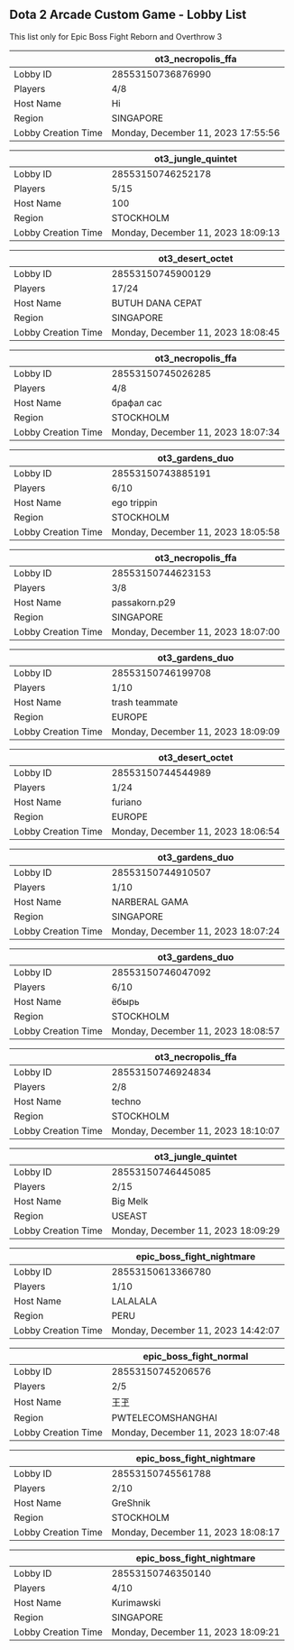 ## Dota 2 Arcade Custom Game - Lobby List

This list only for Epic Boss Fight Reborn and Overthrow 3

|  | ot3_necropolis_ffa |
| ------ | ------ |
| Lobby ID | 28553150736876990 |
| Players | 4/8 |
| Host Name | Hi |
| Region | SINGAPORE |
| Lobby Creation Time | Monday, December 11, 2023 17:55:56 |


|  | ot3_jungle_quintet |
| ------ | ------ |
| Lobby ID | 28553150746252178 |
| Players | 5/15 |
| Host Name | 100 |
| Region | STOCKHOLM |
| Lobby Creation Time | Monday, December 11, 2023 18:09:13 |


|  | ot3_desert_octet |
| ------ | ------ |
| Lobby ID | 28553150745900129 |
| Players | 17/24 |
| Host Name | BUTUH DANA CEPAT |
| Region | SINGAPORE |
| Lobby Creation Time | Monday, December 11, 2023 18:08:45 |


|  | ot3_necropolis_ffa |
| ------ | ------ |
| Lobby ID | 28553150745026285 |
| Players | 4/8 |
| Host Name | брафал сас |
| Region | STOCKHOLM |
| Lobby Creation Time | Monday, December 11, 2023 18:07:34 |


|  | ot3_gardens_duo |
| ------ | ------ |
| Lobby ID | 28553150743885191 |
| Players | 6/10 |
| Host Name | ego trippin |
| Region | STOCKHOLM |
| Lobby Creation Time | Monday, December 11, 2023 18:05:58 |


|  | ot3_necropolis_ffa |
| ------ | ------ |
| Lobby ID | 28553150744623153 |
| Players | 3/8 |
| Host Name | passakorn.p29 |
| Region | SINGAPORE |
| Lobby Creation Time | Monday, December 11, 2023 18:07:00 |


|  | ot3_gardens_duo |
| ------ | ------ |
| Lobby ID | 28553150746199708 |
| Players | 1/10 |
| Host Name | trash teammate |
| Region | EUROPE |
| Lobby Creation Time | Monday, December 11, 2023 18:09:09 |


|  | ot3_desert_octet |
| ------ | ------ |
| Lobby ID | 28553150744544989 |
| Players | 1/24 |
| Host Name | furiano |
| Region | EUROPE |
| Lobby Creation Time | Monday, December 11, 2023 18:06:54 |


|  | ot3_gardens_duo |
| ------ | ------ |
| Lobby ID | 28553150744910507 |
| Players | 1/10 |
| Host Name | NARBERAL GAMA |
| Region | SINGAPORE |
| Lobby Creation Time | Monday, December 11, 2023 18:07:24 |


|  | ot3_gardens_duo |
| ------ | ------ |
| Lobby ID | 28553150746047092 |
| Players | 6/10 |
| Host Name | ёбырь |
| Region | STOCKHOLM |
| Lobby Creation Time | Monday, December 11, 2023 18:08:57 |


|  | ot3_necropolis_ffa |
| ------ | ------ |
| Lobby ID | 28553150746924834 |
| Players | 2/8 |
| Host Name | techno |
| Region | STOCKHOLM |
| Lobby Creation Time | Monday, December 11, 2023 18:10:07 |


|  | ot3_jungle_quintet |
| ------ | ------ |
| Lobby ID | 28553150746445085 |
| Players | 2/15 |
| Host Name | Big Melk |
| Region | USEAST |
| Lobby Creation Time | Monday, December 11, 2023 18:09:29 |


|  | epic_boss_fight_nightmare |
| ------ | ------ |
| Lobby ID | 28553150613366780 |
| Players | 1/10 |
| Host Name | LALALALA |
| Region | PERU |
| Lobby Creation Time | Monday, December 11, 2023 14:42:07 |


|  | epic_boss_fight_normal |
| ------ | ------ |
| Lobby ID | 28553150745206576 |
| Players | 2/5 |
| Host Name | 王玊 |
| Region | PWTELECOMSHANGHAI |
| Lobby Creation Time | Monday, December 11, 2023 18:07:48 |


|  | epic_boss_fight_nightmare |
| ------ | ------ |
| Lobby ID | 28553150745561788 |
| Players | 2/10 |
| Host Name | GreShnik |
| Region | STOCKHOLM |
| Lobby Creation Time | Monday, December 11, 2023 18:08:17 |


|  | epic_boss_fight_nightmare |
| ------ | ------ |
| Lobby ID | 28553150746350140 |
| Players | 4/10 |
| Host Name | Kurimawski |
| Region | SINGAPORE |
| Lobby Creation Time | Monday, December 11, 2023 18:09:21 |


